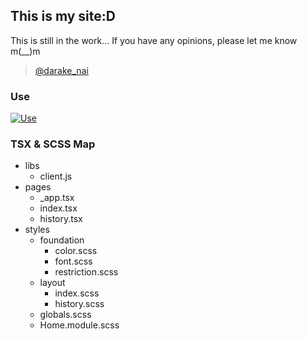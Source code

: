## This is my site:D
This is still in the work...
If you have any opinions, please let me know m(__)m
>[@darake_nai](https://twitter.com/darake_nai)

### Use
[![Use](https://skillicons.dev/icons?i=nextjs,ts,sass,vercel)](https://skillicons.dev)

### TSX & SCSS Map
* libs
    + client.js
* pages
    + _app.tsx
    + index.tsx
    + history.tsx
* styles
    + foundation
        - color.scss
        - font.scss
        - restriction.scss
    + layout
        - index.scss
        - history.scss
    + globals.scss
    + Home.module.scss